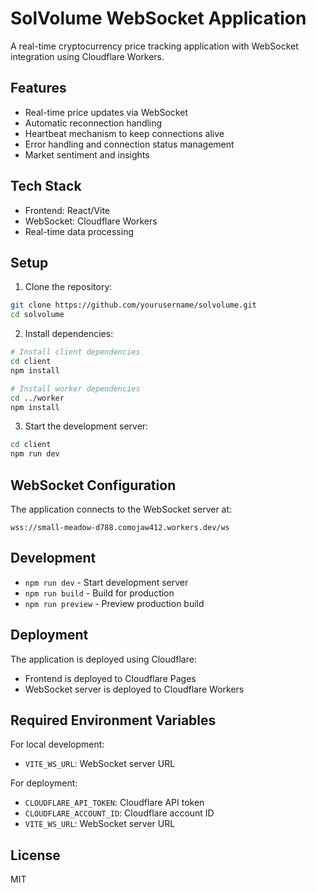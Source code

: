 # SolVolume WebSocket Application

A real-time cryptocurrency price tracking application with WebSocket integration using Cloudflare Workers.

## Features

- Real-time price updates via WebSocket
- Automatic reconnection handling
- Heartbeat mechanism to keep connections alive
- Error handling and connection status management
- Market sentiment and insights

## Tech Stack

- Frontend: React/Vite
- WebSocket: Cloudflare Workers
- Real-time data processing

## Setup

1. Clone the repository:
```bash
git clone https://github.com/yourusername/solvolume.git
cd solvolume
```

2. Install dependencies:
```bash
# Install client dependencies
cd client
npm install

# Install worker dependencies
cd ../worker
npm install
```

3. Start the development server:
```bash
cd client
npm run dev
```

## WebSocket Configuration

The application connects to the WebSocket server at:
```
wss://small-meadow-d788.comojaw412.workers.dev/ws
```

## Development

- `npm run dev` - Start development server
- `npm run build` - Build for production
- `npm run preview` - Preview production build

## Deployment

The application is deployed using Cloudflare:
- Frontend is deployed to Cloudflare Pages
- WebSocket server is deployed to Cloudflare Workers

## Required Environment Variables

For local development:
- `VITE_WS_URL`: WebSocket server URL

For deployment:
- `CLOUDFLARE_API_TOKEN`: Cloudflare API token
- `CLOUDFLARE_ACCOUNT_ID`: Cloudflare account ID
- `VITE_WS_URL`: WebSocket server URL

## License

MIT
